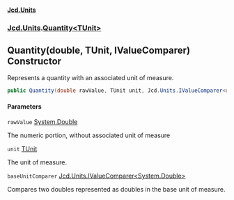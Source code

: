 #### [Jcd.Units](index.md 'index')
### [Jcd.Units](Jcd.Units.md 'Jcd.Units').[Quantity&lt;TUnit&gt;](Quantity_TUnit_.md 'Jcd.Units.Quantity<TUnit>')

## Quantity(double, TUnit, IValueComparer<double>) Constructor

Represents a quantity with an associated unit of measure.

```csharp
public Quantity(double rawValue, TUnit unit, Jcd.Units.IValueComparer<double>? baseUnitComparer=null);
```
#### Parameters

<a name='Jcd.Units.Quantity_TUnit_.Quantity(double,TUnit,Jcd.Units.IValueComparer_double_).rawValue'></a>

`rawValue` [System.Double](https://docs.microsoft.com/en-us/dotnet/api/System.Double 'System.Double')

The numeric portion, without associated unit of measure

<a name='Jcd.Units.Quantity_TUnit_.Quantity(double,TUnit,Jcd.Units.IValueComparer_double_).unit'></a>

`unit` [TUnit](Quantity_TUnit_.md#Jcd.Units.Quantity_TUnit_.TUnit 'Jcd.Units.Quantity<TUnit>.TUnit')

The unit of measure.

<a name='Jcd.Units.Quantity_TUnit_.Quantity(double,TUnit,Jcd.Units.IValueComparer_double_).baseUnitComparer'></a>

`baseUnitComparer` [Jcd.Units.IValueComparer&lt;](IValueComparer_T_.md 'Jcd.Units.IValueComparer<T>')[System.Double](https://docs.microsoft.com/en-us/dotnet/api/System.Double 'System.Double')[&gt;](IValueComparer_T_.md 'Jcd.Units.IValueComparer<T>')

Compares two doubles represented as doubles in the base unit of measure.